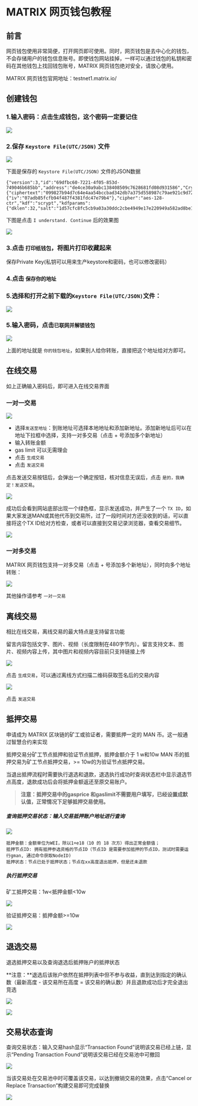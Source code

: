 # MATRIX 网页钱包教程

## 前言

网页钱包使用非常简便，打开网页即可使用。同时，网页钱包是去中心化的钱包，不会存储用户的钱包信息账号。即使钱包网站挂掉，一样可以通过钱包的私钥和密码在其他钱包上找回钱包账号，MATRIX 网页钱包绝对安全，请放心使用。


MATRIX 网页钱包官网地址：testnet1.matrix.io/


## 创建钱包

### 1.输入密码：点击生成钱包，这个密码一定要记住

![](https://i.imgur.com/yoUiXqL.png)

### 2.保存 `Keystore File(UTC/JSON)` 文件

![](https://i.imgur.com/3W1W9K7.png)

下面是保存的 `Keystore File(UTC/JSON)` 文件的JSON数据

    {"version":3,"id":"69dfbc60-7221-4f05-853d-749046b685bb","address":"de4ce30a9abc138408509c7628681fd08d931586","Crypto":{"ciphertext":"099827b94d7c64e4aa54bccbad342db7a375d558987c79ae921c9d7223b44bdc","cipherparams":{"iv":"07adb85fcfb94f487f4381fdc47e79b4"},"cipher":"aes-128-ctr","kdf":"scrypt","kdfparams":{"dklen":32,"salt":"1d57cfc8fc5cb9a03a30ddc2cbe4949e17e220949a582ad8be10b41c02be9021","n":8192,"r":8,"p":1},"mac":"c85427a2d62b10d24647e06d2cda99c5576828d655a3d4382c49fa478fafebbb"}}


下图是点击 `I understand. Continue` 后的效果图

![](https://i.imgur.com/PPyeNyt.png)

### 3.点击 `打印纸钱包`，将图片打印收藏起来

保存Private Key(私钥可以用来生产keystore和密码，也可以修改密码）

### 4.点击 `保存你的地址`


### 5.选择和打开之前下载的`Keystore File(UTC/JSON)`文件：

![](https://i.imgur.com/WX3cmYS.png)

### 5.输入密码，点击`已联网并解锁钱包`

![](https://i.imgur.com/RnKdeDW.png)

上面的地址就是 `你的钱包地址`，如果别人给你转账，直接把这个地址给对方即可。


## 在线交易

如上正确输入密码后，即可进入在线交易界面

### 一对一交易

![](https://i.imgur.com/kSeset4.png)

- 选择`发送至地址`：到账地址可选择本地地址和添加新地址。添加新地址后可以在地址下拉框中选择，支持一对多交易（点击 + 号添加多个新地址）
- 输入转账金额
- gas limit 可以无需理会
- 点击 `生成交易`
- 点击 `发送交易`

点击发送交易按钮后，会弹出一个确定按钮，核对信息无误后，点击 `是的，我确定！发送交易`。

![](https://i.imgur.com/8PuKoi8.png)


成功后会看到网站底部出现一个绿色框，显示发送成功，并产生了一个 `TX ID`，如果大家发送MAN或其他代币到交易所，过了一段时间对方还没收到的话，可以直接将这个TX ID给对方检查，或者可以直接到交易记录浏览器，查看交易细节。

![](https://i.imgur.com/JAaBJsY.png)


### 一对多交易
MATRIX 网页钱包支持一对多交易（点击 + 号添加多个新地址），同时向多个地址转账：

![](https://i.imgur.com/ErmUgEL.png)

其他操作请参考 `一对一交易`

## 离线交易

相比在线交易，离线交易的最大特点是支持留言功能

留言内容包括文字、图片、视频（长度限制在480字节内）。留言支持文本、图片、视频内容上传，其中图片和视频内容目前只支持链接上传


![](https://i.imgur.com/iS00SGl.png)


点击 `生成交易`，可以通过离线方式扫描二维码获取签名后的交易内容

![](https://i.imgur.com/nWsRd9f.png)

点击 `发送交易`


## 抵押交易

申请成为 MATRIX 区块链的矿工或验证者，需要抵押一定的 MAN 币。这一般通过智慧合约来实现

抵押交易分矿工节点抵押和验证节点抵押，抵押金额介于 1 w和10w MAN 币的抵押交易为矿工节点抵押交易，>= 10w的为验证节点抵押交易。

当退出抵押流程时需要执行退选和退款，退选执行成功时查询状态栏中显示退选节点高度，退款成功后会将抵押金额返还至原交易账户。

> **注意：抵押交易中的gasprice 和gaslimit不需要用户填写，已经设置成默认值，正常情况下足够抵押交易使用。**


##### 查询抵押交易状态：输入交易抵押账户地址进行查询
![](https://i.imgur.com/rbeoetH.png)


 	抵押金额：金额单位为WEI，除以1+e18（10 的 18 次方）得出正常金额值；
 	抵押节点ID: 拥有抵押参选资格的节点ID（节点ID 是需要参加抵押的节点ID，测试时需要运行gman, 通过命令获取NodeID)
 	抵押状态：节点已处于抵押状态；节点在xx高度退出抵押，但是还未退款

##### 执行抵押交易

矿工抵押交易：1w<抵押金额<10w

![](https://i.imgur.com/PKdwssH.png)

验证抵押交易：抵押金额>=10w

![](https://i.imgur.com/IX3MGt3.png)


## 退选交易

退选抵押交易以及查询退选后抵押账户的抵押状态

**注意：**退选后该账户依然在抵押列表中但不参与收益，直到达到指定的确认数（最新高度 - 该交易所在高度 = 该交易的确认数）并且退款成功后才完全退出竞选

![](https://i.imgur.com/AIFWzWM.png)

![](https://i.imgur.com/PomNx9P.png)

## 交易状态查询

查询交易状态：输入交易hash显示“Transaction Found”说明该交易已经上链，显示“Pending Transaction Found”说明该交易已经在交易池中可撤回

![](https://i.imgur.com/2wUm0w8.png)

当该交易处在交易池中时可覆盖该交易，以达到撤销交易的效果，点击“Cancel or Replace Transaction”构建交易即可完成替换

![](https://i.imgur.com/nEGMfH7.png)